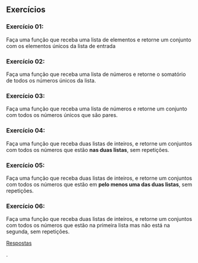 
## Exercícios

### Exercício 01:

Faça uma função que receba uma lista de elementos e retorne um conjunto com os elementos únicos da lista de entrada

### Exercício 02:

Faça uma função que receba uma lista de números e retorne o somatório de todos os números únicos da lista.

### Exercício 03:

Faça uma função que receba uma lista de números e retorne um conjunto com todos os números únicos que são pares.


### Exercício 04:

Faça uma função que receba duas listas de inteiros, e retorne um conjuntos com todos os números que estão **nas duas listas**, sem repetições.


### Exercício 05:

Faça uma função que receba duas listas de inteiros, e retorne um conjuntos com todos os números que estão em **pelo menos uma das duas listas**, sem repetições.


### Exercício 06:

Faça uma função que receba duas listas de inteiros, e retorne um conjuntos com todos os números que estão na primeira lista mas não está na segunda, sem repetições.




[Respostas](https://github.com/viniciusdenovaes/Unip232IPE/tree/master/lab05)







.
